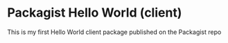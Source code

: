 # Packagist Hello World (client)
This is my first Hello World client package published on the Packagist repo

